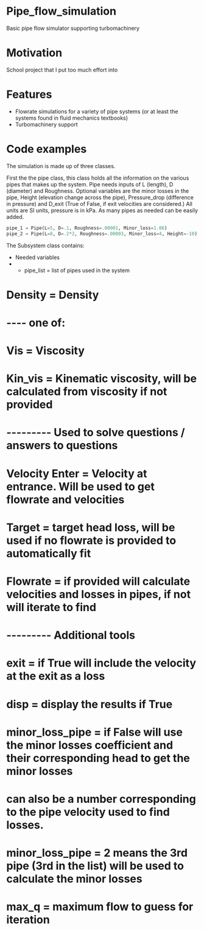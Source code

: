 # Pipe_flow_simulation
Basic pipe flow simulator supporting turbomachinery 

# Motivation 
School project that I put too much effort into 

# Features
- Flowrate simulations for a variety of pipe systems (or at least the systems found in fluid mechanics textbooks) 
- Turbomachinery support

# Code examples 

The simulation is made up of three classes. 

First the the pipe class, this class holds all the information on the various pipes that makes up the system. Pipe needs inputs of L (length), D (diameter) and Roughness. Optional variables are the minor losses in the pipe, Height (elevation change across the pipe), Pressure_drop (difference in pressure) and D_exit (True of False, if exit velocities are considered.) All units are SI units, pressure is in kPa. As many pipes as needed can be easily added. 

```Python
pipe_1 = Pipe(L=5, D=.1, Roughness=.00001, Minor_loss=1.06)
pipe_2 = Pipe(L=8, D=.2*2, Roughness=.00003, Minor_loss=4, Height=-10)
```

The Subsystem class contains: 
- Needed variables
- - pipe_list = list of pipes used in the system
# Density = Density
# ---- one of:
# Vis = Viscosity
# Kin_vis = Kinematic viscosity, will be calculated from viscosity if not provided

# --------- Used to solve questions / answers to questions
# Velocity Enter = Velocity at entrance. Will be used to get flowrate and velocities
# Target = target head loss, will be used if no flowrate is provided to automatically fit
# Flowrate = if provided will calculate velocities and losses in pipes, if not will iterate to find

# --------- Additional tools
# exit = if True will include the velocity at the exit as a loss
# disp = display the results if True
# minor_loss_pipe = if False will use the minor losses coefficient and their corresponding head to get the minor losses
#                   can also be a number corresponding to the pipe velocity used to find losses.
#                   minor_loss_pipe = 2 means the 3rd pipe (3rd in the list) will be used to calculate the minor losses
# max_q = maximum flow to guess for iteration

